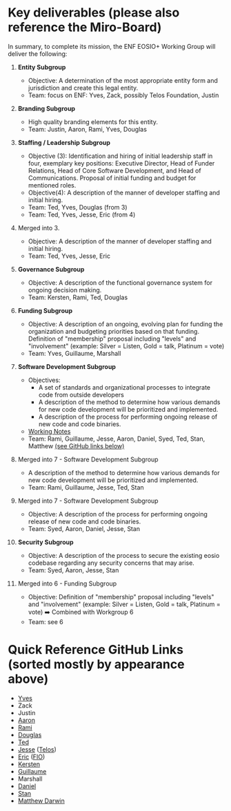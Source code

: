 # Key deliverables (please also reference the Miro-Board)

In summary, to complete its mission, the ENF EOSIO+ Working Group will deliver the following:

1. **Entity Subgroup**
   - Objective: A determination of the most appropriate entity form and jurisdiction and create this legal entity.
   - Team: focus on ENF: Yves, Zack, possibly Telos Foundation, Justin

2. **Branding Subgroup**
   - High quality branding elements for this entity.
   - Team: Justin, Aaron, Rami, Yves, Douglas

3. **Staffing / Leadership Subgroup**
   - Objective (3): Identification and hiring of initial leadership staff in four, exemplary key positions: Executive Director, Head of Funder Relations, Head of Core Software Development, and Head of Communications. Proposal of initial funding and budget for mentioned roles.
   - Objective(4): A description of the manner of developer staffing and initial hiring.
   - Team: Ted, Yves, Douglas (from 3)
   - Team: Ted, Yves, Jesse, Eric (from 4)

4. Merged into 3.
   - Objective: A description of the manner of developer staffing and initial hiring.
   - Team: Ted, Yves, Jesse, Eric

5. **Governance Subgroup**
   - Objective: A description of the functional governance system for ongoing decision making.
   - Team: Kersten, Rami, Ted, Douglas

6. **Funding Subgroup**
   - Objective: A description of an ongoing, evolving plan for funding the organization and budgeting priorities based on that funding. Definition of &quot;membership&quot; proposal including &quot;levels&quot; and &quot;involvement&quot; (example: Silver = Listen, Gold = talk, Platinum = vote)
   - Team: Yves, Guillaume, Marshall

7. **Software Development Subgroup**
   - Objectives: 
     - A set of standards and organizational processes to integrate code from outside developers
     - A description of the method to determine how various demands for new code development will be prioritized and implemented.
     - A description of the process for performing ongoing release of new code and code binaries.
   - [Working Notes](subgroups/SoftwareDevelopment/objectives.md)
   - Team: Rami, Guillaume, Jesse, Aaron, Daniel, Syed, Ted, Stan, Matthew [(see GitHub links below)](https://github.com/eosnetworkfoundation/eosio-plus/blob/main/deliverables-subgroup-teams.md#quick-reference-github-links-sorted-mostly-by-appearance-above)

8. Merged into 7 - Software Development Subgroup
   - A description of the method to determine how various demands for new code development will be prioritized and implemented.
   - Team: Rami, Guillaume, Jesse, Ted, Stan

9. Merged into 7 - Software Development Subgroup
   - Objective: A description of the process for performing ongoing release of new code and code binaries.
   - Team: Syed, Aaron, Daniel, Jesse, Stan

10. **Security Subgroup**
    - Objective: A description of the process to secure the existing eosio codebase regarding any security concerns that may arise.
    - Team: Syed, Aaron, Jesse, Stan

11. Merged into 6 - Funding Subgroup
    - Objective:  Definition of &quot;membership&quot; proposal including &quot;levels&quot; and &quot;involvement&quot; (example: Silver = Listen, Gold = talk, Platinum = vote) :arrow_right: Combined with Workgroup 6
    - Team: see 6

# Quick Reference GitHub Links (sorted mostly by appearance above)

- [Yves](https://github.com/yveslarose)
- Zack
- Justin
- [Aaron](https://github.com/aaroncox)
- [Rami](https://github.com/ramijames)
- [Douglas](https://github.com/douglashorn)
- [Ted](https://github.com/tedcahalleos)
- [Jesse](https://github.com/poplexity) ([Telos](https://github.com/telosnetwork))
- [Eric](https://github.com/ericbutz) ([FIO](https://github.com/fioprotocol))
- [Kersten](https://github.com/Kersten-TCD)
- [Guillaume](https://github.com/systemzax)
- Marshall
- [Daniel](https://github.com/chillsauce)
- [Stan](https://github.com/cc32d9)
- [Matthew Darwin](https://github.com/matthewdarwin)
